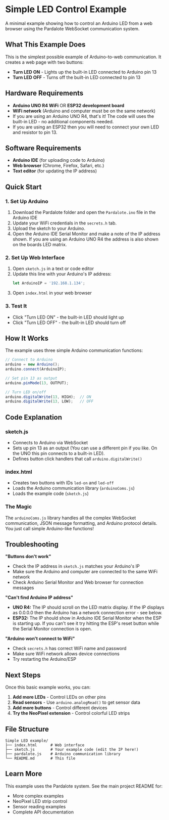 # Simple LED Control Example

A minimal example showing how to control an Arduino LED from a web browser using the Pardalote WebSocket communication system.

## What This Example Does

This is the simplest possible example of Arduino-to-web communication. It creates a web page with two buttons:
- **Turn LED ON** - Lights up the built-in LED connected to Arduino pin 13
- **Turn LED OFF** - Turns off the built-in LED connected to pin 13

## Hardware Requirements

- **Arduino UNO R4 WiFi** OR **ESP32 development board**
- **WiFi network** (Arduino and computer must be on the same network)
- If you are using an Arduino UNO R4, that's it! The code will uses the built-in LED - no additional components needed. 
- If you are using an ESP32 then you will need to connect your own LED and resistor to pin 13.

## Software Requirements

- **Arduino IDE** (for uploading code to Arduino)
- **Web browser** (Chrome, Firefox, Safari, etc.)
- **Text editor** (for updating the IP address)

## Quick Start

### 1. Set Up Arduino

1. Download the Pardalote folder and open the `Pardalote.ino` file in the Arduino IDE
2. Update your WiFi credentials in the `secrets.h` tab.
3. Upload the sketch to your Arduino.
4. Open the Arduino IDE Serial Monitor and make a note of the IP address shown. If you are using an Arduino UNO R4 the address is also shown on the boards LED matrix.

### 2. Set Up Web Interface

1. Open `sketch.js` in a text or code editor
2. Update this line with your Arduino's IP address:
   ```javascript
   let ArduinoIP = '192.168.1.134';
   ```
3. Open `index.html` in your web browser

### 3. Test It

- Click "Turn LED ON" - the built-in LED should light up
- Click "Turn LED OFF" - the built-in LED should turn off

## How It Works

The example uses three simple Arduino communication functions:

```javascript
// Connect to Arduino
arduino = new Arduino();
arduino.connect(ArduinoIP);

// Set pin 13 as output
arduino.pinMode(13, OUTPUT);

// Turn LED on/off
arduino.digitalWrite(13, HIGH);  // ON
arduino.digitalWrite(13, LOW);   // OFF
```

## Code Explanation

### sketch.js
- Connects to Arduino via WebSocket
- Sets up pin 13 as an output (You can use a different pin if you like. On the UNO this pin connects to a built-in LED).
- Defines button click handlers that call `arduino.digitalWrite()`

### index.html  
- Creates two buttons with IDs `led-on` and `led-off`
- Loads the Arduino communication library (`arduinoComs.js`)
- Loads the example code (`sketch.js`)

### The Magic
The `arduinoComs.js` library handles all the complex WebSocket communication, JSON message formatting, and Arduino protocol details. You just call simple Arduino-like functions!

## Troubleshooting

**"Buttons don't work"**
- Check the IP address in `sketch.js` matches your Arduino's IP
- Make sure the Arduino and computer are connected to the same WiFi network
- Check Arduino Serial Monitor and Web browser for connection messages

**"Can't find Arduino IP address"**
- **UNO R4:** The IP should scroll on the LED matrix display. If the IP displays as 0.0.0.0 then the Arduino has a network connection error - see below.
- **ESP32:** The IP should show in Arduino IDE Serial Monitor when the ESP is starting up. If you can't see it try hitting the ESP's reset button while the Serial Monitor connection is open.

**"Arduino won't connect to WiFi"**
- Check `secrets.h` has correct WiFi name and password
- Make sure WiFi network allows device connections
- Try restarting the Arduino/ESP

## Next Steps

Once this basic example works, you can:

1. **Add more LEDs** - Control LEDs on other pins
2. **Read sensors** - Use `arduino.analogRead()` to get sensor data
3. **Add more buttons** - Control different devices
4. **Try the NeoPixel extension** - Control colorful LED strips

## File Structure
```
Simple LED example/
├── index.html      # Web interface
├── sketch.js       # Your example code (edit the IP here!)
├── pardalote.js    # Arduino communication library
└── README.md       # This file
```

## Learn More

This example uses the Pardalote system. See the main project README for:
- More complex examples
- NeoPixel LED strip control  
- Sensor reading examples
- Complete API documentation